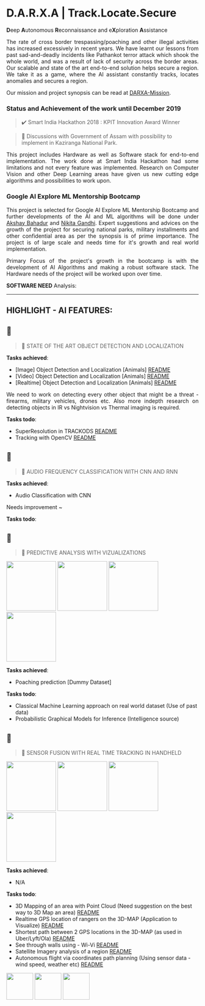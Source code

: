 # D.A.R.X.A | Track.Locate.Secure
<b>D</b>eep <b>A</b>utonomous <b>R</b>econnaissance and e<b>X</b>ploration <b>A</b>ssistance</b>

<p align="justify">The rate of cross border trespassing/poaching and other illegal activities has increased excessively in recent years. We have learnt our lessons from past sad-and-deadly incidents like Pathankot terror attack which shook the whole world, and was a result of lack of security across the border areas. Our scalable and state of the art end-to-end solution helps secure a region. We take it as a game, where the AI assistant constantly tracks, locates anomalies and secures a region.</p>

Our mission and project synopsis can be read at [DARXA-Mission](http://www.darxa.in/mission.html).

### Status and Achievement of the work until December 2019

> ✔️ Smart India Hackathon 2018 : KPIT Innovation Award Winner

> 🔄 Discussions with Government of Assam with possibility to implement in Kaziranga National Park.

<p align=justify>This project includes Hardware as well as Software stack for end-to-end implementation. The work done at Smart India Hackathon had some limitations and not every feature was implemented. Research on Computer Vision and other Deep Learning areas have given us new cutting edge algorithms and possibilities to work upon.  </p>

### Google AI Explore ML Mentorship Bootcamp

<p align=justify>This project is selected for Google AI Explore ML Mentorship Bootcamp and further developments of the AI and ML algorithms will be done under <a href="https://www.linkedin.com/in/akshaybahadur21/">Akshay Bahadur</a> and <a href="https://www.linkedin.com/in/nikita-gandhi01/">Nikita Gandhi</a>. Expert suggestions and advices on the growth of the project for securing national parks, military installments and other confidential area as per the synopsis is of prime importance. The project is of large scale and needs time for it's growth and real world implementation.</p>

<p align=justify>Primary Focus of the project's growth in the bootcamp is with the development of AI Algorithms and making a robust software stack. The Hardware needs of the project will be worked upon over time.</p>

<b>SOFTWARE NEED</b> Analysis:


<hr />

## HIGHLIGHT - AI FEATURES:

## 🌌
> 🎄 STATE OF THE ART OBJECT DETECTION AND LOCALIZATION

<b>Tasks achieved</b>:
- [Image] Object Detection and Localization [Animals] [README]()
- [Video] Object Detection and Localization [Animals] [README]()
- [Realtime] Object Detection and Localization [Animals] [README]()

<p align="justify">We need to work on detecting every other object that might be a threat - firearms, military vehicles, drones etc. Also more indepth research on detecting  objects in IR vs Nightvision vs Thermal imaging is required.</p>

<b>Tasks todo</b>:
- SuperResolution in TRACKODS [README]()
- Tracking with OpenCV [README]()

## 🌌
> 🎄 AUDIO FREQUENCY CLASSIFICATION WITH CNN AND RNN

<b>Tasks achieved</b>:
- Audio Classification with CNN

Needs improvement ~

<b>Tasks todo</b>:


## 🌌
> 🎄 PREDICTIVE ANALYSIS WITH VIZUALIZATIONS

<img src="https://github.com/darxa/darxa-google-ai/blob/master/img/pred/pgm.jpg" height=130px><a> </a><img src="https://github.com/darxa/darxa-google-ai/blob/master/img/pred/heat.jpg" height=130px><a> </a><img src="https://github.com/darxa/darxa-google-ai/blob/master/img/pred/data.png" height=130px><a> </a><img src="https://github.com/darxa/darxa-google-ai/blob/master/img/pred/event.gif" height=130px>

<b>Tasks achieved</b>:
- Poaching prediction [Dummy Dataset]

<b>Tasks todo</b>:
- Classical Machine Learning approach on real world dataset (Use of past data)
- Probabilistic Graphical Models for Inference (Intelligence source)

## 🌌
> 🎄 SENSOR FUSION WITH REAL TIME TRACKING IN HANDHELD

<img src="https://github.com/darxa/darxa-google-ai/blob/master/img/sensor_fuse/pc.jpg" height=130px><a> </a><img src="https://github.com/darxa/darxa-google-ai/blob/master/img/sensor_fuse/satellite.jpg" height=130px><a> </a><img src="https://github.com/darxa/darxa-google-ai/blob/master/img/sensor_fuse/wifi.jpg" height=130px><a> </a><img src="https://github.com/darxa/darxa-google-ai/blob/master/img/sensor_fuse/auto.PNG" height=130px>

<b>Tasks achieved</b>:
- N/A

<b>Tasks todo</b>:
- 3D Mapping of an area with Point Cloud (Need suggestion on the best way to 3D Map an area) [README]()
- Realtime GPS location of rangers on the 3D-MAP (Application to Visualize) [README]()
- Shortest path between 2 GPS locations in the 3D-MAP (as used in Uber/Lyft/Ola) [README]()
- See through walls using - Wi-Vi [README]()
- Satellite Imagery analysis of a region [README]()
- Autonomous flight via coordinates path planning (Using sensor data - wind speed, weather etc) [README]()

<img src="https://github.com/darxa/darxa-google-ai/blob/master/img/sih.jpg" height=70px><a> </a><img src="https://github.com/darxa/darxa-google-ai/blob/master/img/kpit.jpg" height=70px><a> </a><img src="https://github.com/darxa/darxa-google-ai/blob/master/img/glogo.png" height=70px>
